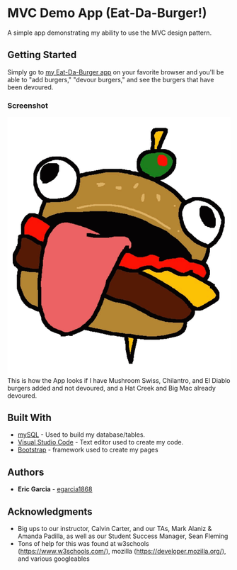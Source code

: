 # MVC Demo App  (Eat-Da-Burger!)

A simple app demonstrating my ability to use the MVC design pattern.

## Getting Started

Simply go to [my Eat-Da-Burger app](https://whispering-ridge-27306.herokuapp.com/) on your favorite browser and you'll be able to "add burgers," "devour burgers," and see the burgers that have been devoured.

### Screenshot

![Screenshot!](/public/assets/img/newBurger.png?raw=true "Screenshot of the Eat-Da-Burger app")
This is how the App looks if I have Mushroom Swiss, Chilantro, and El Diablo burgers added and not devoured, and a Hat Creek and Big Mac already devoured.

## Built With

* [mySQL](https://www.mysql.com/) - Used to build my database/tables.
* [Visual Studio Code](https://code.visualstudio.com/) - Text editor used to create my code.
* [Bootstrap](https://getbootstrap.com/) - framework used to create my pages

## Authors

* **Eric Garcia** - [egarcia1868](https://github.com/egarcia1868)

## Acknowledgments

* Big ups to our instructor, Calvin Carter, and our TAs, Mark Alaniz & Amanda Padilla, as well as our Student Success Manager, Sean Fleming
* Tons of help for this was found at w3schools (https://www.w3schools.com/), mozilla (https://developer.mozilla.org/), and various googleables